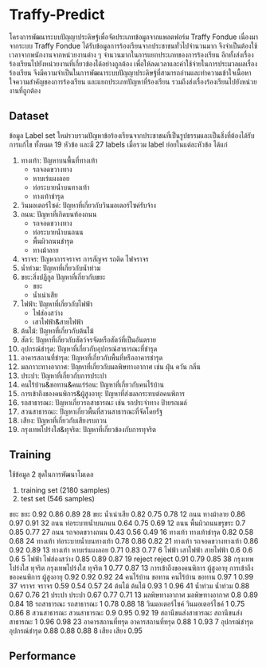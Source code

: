 # Traffy-Predict
โครงการพัฒนาระบบปัญญาประดิษฐ์เพื่อจัดประเภทข้อมูลจากแพลตฟอร์ม Traffy Fondue เนื่องมาจากระบบ Traffy Fondue ได้รับข้อมูลการร้องเรียนจากประชาชนทั่วไปจำนวนมาก จึงจำเป็นต้องใช้เวลาจากพนักงานจากหน่วยงานต่าง ๆ จำนวนมากในการแยกประเภทของการร้องเรียน อีกทั้งส่งเรื่องร้องเรียนไปยังหน่วยงานที่เกี่ยวข้องได้อย่างถูกต้อง เพื่อให้ลดเวลาและค่าใช้จ่ายในการประมวลผลเรื่องร้องเรียน จีงมีความจำเป็นในการพัฒนาระบบปัญญาประดิษฐ์ที่สามารถอ่านและทำความเข้าใจเนื้อหา ใจความสำคัญของการร้องเรียน และแยกประเภทปัญหาที่ร้องเรียน รวมถึงส่งเรื่องร้องเรียนไปยังหน่วยงานที่ถูกต้อง


## Dataset
ข้อมูล Label set ใหม่รวบรวมปัญหาข้อร้องเรียนจากประชาชนที่เป็นรูปธรรมและเป็นสิ่งที่ต้องได้รับการแก้ไข ทั้งหมด 19 หัวข้อ และมี 27 labels เมื่อรวม label ย่อยในแต่ละหัวข้อ ได้แก่

1. ทางเท้า: ปัญหาบนพื้นที่ทางเท้า
      - รถจอดขวางทาง
      - หาบเร่แผงลอย
      - ท่อระบายน้ำบนทางเท้า
      - ทางเท้าชำรุด
2. วินมอเตอร์ไซค์: ปัญหาที่เกี่ยวกับวินมอเตอร์ไซค์รับจ้าง
3. ถนน: ปัญหาที่เกิดบนท้องถนน
      - รถจอดขวางทาง
      - ท่อระบายน้ำบนถนน
      - พื้นผิวถนนชำรุด
      - ทางม้าลาย
4. จราจร: ปัญหาการจราจร การสัญจร รถติด ไฟจราจร
5. น้ำท่วม: ปัญหาที่เกี่ยวกับน้ำท่วม
6. ขยะ:สิ่งปฏิกูล ปัญหาที่เกี่ยวกับขยะ
      - ขยะ
      - น้ำเน่าเสีย
7. ไฟฟ้า: ปัญหาที่เกี่ยวกับไฟฟ้า
      - ไฟส่องสว่าง
      - เสาไฟฟ้า&สายไฟฟ้า
8. ต้นไม้: ปัญหาที่เกี่ยวกับต้นไม้
9. สัตว์: ปัญหาที่เกี่ยวกับสัตว์จรจัดหรือสัตว์ที่เป็นอันตราย
10. อุปกรณ์ชำรุด: ปัญหาที่เกี่ยวกับอุปกรณ์สาธารณะที่ชำรุด
11. อาคารสถานที่ชำรุด: ปัญหาที่เกี่ยวกับพื้นที่หรืออาคารชำรุด
12. มลภาวะทางอากาศ: ปัญหาที่เกี่ยวกับมลพิษทางอากาศ เช่น ฝุ่น ควัน กลิ่น
13. ประปา: ปัญหาที่เกี่ยวกับการประปา
14. คนไร้บ้าน&ขอทาน&คนเร่ร่อน: ปัญหาที่เกี่ยวกับคนไร้บ้าน
15. การเข้าถึงของคนพิการ&ผู้สูงอายุ: ปัญหาที่ส่งผลกระทบต่อคนพิการ
16. รถสาธารณะ: ปัญหาเกี่ยวรถสาธารณะ เช่น รถประจำทาง ป้ายรถเมล์ 
17. สวนสาธารณะ: ปัญหาเกี่ยวพื้นที่สวนสาธารณะที่จัดโดยรัฐ
18. เสียง: ปัญหาที่เกี่ยวกับเสียงรบกวน
19. กรุงเทพโปร่งใส&ทุจริต: ปัญหาที่เกี่ยวข้องกับการทุจริต


## Training
ใช้ข้อมูล 2 ชุดในการพัฒนาโมเดล
1. training set (2180 samples)
2. test set (546 samples)

ขยะ	ขยะ	0.92	0.86	0.89	28
ขยะ	น้ำเน่าเสีย	0.82	0.75	0.78	12
ถนน	ทางม้าลาย	0.86	0.97	0.91	32
ถนน	ท่อระบายน้ำบนถนน	0.64	0.75	0.69	12
ถนน	พื้นผิวถนนขรุขระ	0.7	0.85	0.77	27
ถนน	รถจอดขวางถนน	0.43	0.56	0.49	16
ทางเท้า	ทางเท้าชำรุด	0.82	0.58	0.68	24
ทางเท้า	ท่อระบายน้ำบนทางเท้า	0.78	0.86	0.82	21
ทางเท้า	รถจอดขวางทางเท้า	0.86	0.92	0.89	13
ทางเท้า	หาบเร่แผงลอย	0.71	0.83	0.77	6
ไฟฟ้า	เสาไฟฟ้า สายไฟฟ้า	0.6	0.6	0.6	5
ไฟฟ้า	ไฟส่องสว่าง	0.85	0.89	0.87	19
reject	reject	0.91	0.79	0.85	38
กรุงเทพโปร่งใส ทุจริต	กรุงเทพโปร่งใส ทุจริต	1	0.77	0.87	13
การเข้าถึงของคนพิการ ผู้สูงอายุ	การเข้าถึงของคนพิการ ผู้สูงอายุ	0.92	0.92	0.92	24
คนไร้บ้าน ขอทาน	คนไร้บ้าน ขอทาน	0.97	1	0.99	37
จราจร	จราจร	0.59	0.54	0.57	24
ต้นไม้	ต้นไม้	0.93	1	0.96	41
น้ำท่วม	น้ำท่วม	0.88	0.67	0.76	21
ประปา	ประปา	0.67	0.77	0.71	13
มลพิษทางอากาศ	มลพิษทางอากาศ	0.8	0.89	0.84	18
รถสาธารณะ	รถสาธารณะ	1	0.78	0.88	18
วินมอเตอร์ไซค์	วินมอเตอร์ไซค์	1	0.75	0.86	8
สวนสาธารณะ	สวนสาธารณะ	0.9	0.95	0.92	19
สถานีขนส่งสาธารณะ	สถานีขนส่งสาธารณะ	1	0.96	0.98	23
อาคารสถานที่ทรุด	อาคารสถานที่ทรุด	0.88	1	0.93	7
อุปกรณ์ชำรุด	อุปกรณ์ชำรุด	0.88	0.88	0.88	8
เสียง	เสียง	0.95			
## Performance
